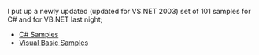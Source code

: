 I put up a newly updated (updated for VS.NET 2003) set of 101 samples for C# and for VB.NET last night;

  * <a href="http://download.microsoft.com/download/6/4/7/6474467e-b2b7-40ea-a478-1d3296e78adf/CSharp.msi" target="_blank">C# Samples</a>
  * <a href="http://download.microsoft.com/download/6/4/7/6474467e-b2b7-40ea-a478-1d3296e78adf/VisualBasic.msi" target="_blank">Visual Basic Samples</a>